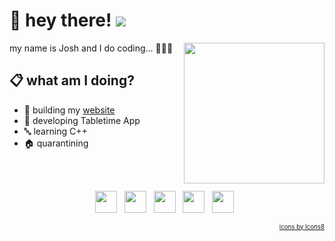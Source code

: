 # 👋 hey there! ![](https://visitor-badge.glitch.me/badge?page_id=joshlucpoll.joshlucpoll)

<img align="right" src="https://media.giphy.com/media/LnWZ2yY1dYEaA/giphy.gif" height="225">

my name is Josh and I do coding... 👨🏻‍💻

## 📋 what am I doing?


* 👷 building my [website](https://joshlucpoll.com)
* 🔨 developing Tabletime App
* 🔤 learning C++
* 🏠 quarantining

<br/>
<br/>
<p align="center">
    <a href="mailto:info@joshlucpoll.com"><img height="35" src="https://img.icons8.com/fluent/48/000000/mail.png"></a>&nbsp;&nbsp;
    <a href="https://twitter.com/joshlucpoll"><img height="35" src="https://img.icons8.com/fluent/48/000000/twitter.png"></a>&nbsp;&nbsp;
    <a href="https://linkedin.com/in/joshlucpoll"><img height="35" src="https://crhenr.xyz/imgs/logos/linkedin_logo.svg"></a>&nbsp;&nbsp;
    <a href="https://stackoverflow.com/users/10472451/joshlucpoll"><img height="35" src="https://img.icons8.com/color/48/000000/stackoverflow.png"></a>&nbsp;&nbsp;
    <a href="https://codepen.io/joshlucpoll"><img height="35" src="https://img.icons8.com/color/48/000000/codepen.png"></a>&nbsp;&nbsp;
</p>

<p align="right">
  <sub><sup><a href="https://icons8.com">icons by Icons8</a></sup></sub>
</p>
